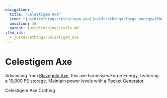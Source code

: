 ```yaml
---
navigation:
  title: "Celestigem Axe"
  icon: "justdirethings:celestigem_axe[justdirethings:forge_energy=10000]"
  position: 16
  parent: justdirethings:tools.md
item_ids:
  - justdirethings:celestigem_axe
---
```


# Celestigem Axe

Advancing from [Blazegold Axe](./tool_blazegold_axe.md), this axe harnesses Forge Energy, featuring a 10,000 FE storage. Maintain power levels with a [Pocket Generator](./item_pocket_generator.md).

Celestigem Axe Crafting

<Recipe id="justdirethings:celestigem_axe" />

